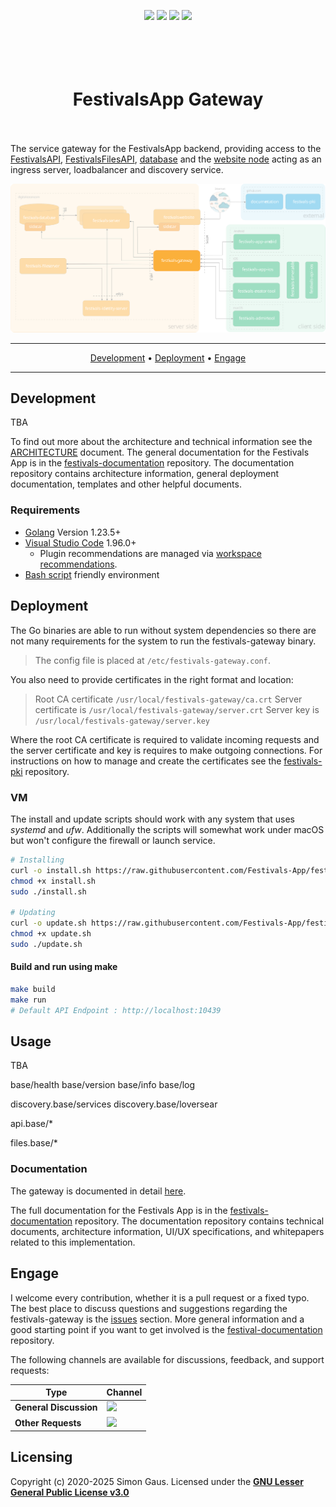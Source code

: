 <p align="center">
   <a href="https://github.com/festivals-app/festivals-gateway/commits/" title="Last Commit"><img src="https://img.shields.io/github/last-commit/festivals-app/festivals-gateway?style=flat"></a>
   <a href="https://github.com/festivals-app/festivals-gateway/issues" title="Open Issues"><img src="https://img.shields.io/github/issues/festivals-app/festivals-gateway?style=flat"></a>
  <a href="https://github.com/festivals-app/festivals-gateway" title="SLSA Level 2"><img src="https://img.shields.io/badge/SLSA-Level_2-blue"></a>
   <a href="./LICENSE" title="License"><img src="https://img.shields.io/github/license/festivals-app/festivals-gateway.svg"></a>
</p>

<h1 align="center">
  <br/><br/>
    FestivalsApp Gateway
  <br/><br/>
</h1>

The service gateway for the FestivalsApp backend, providing access to the [FestivalsAPI](https://github.com/Festivals-App/festivals-server), [FestivalsFilesAPI](https://github.com/Festivals-App/festivals-fileserver), [database](https://github.com/Festivals-App/festivals-database) and the [website node](https://github.com/Festivals-App/festivals-identity-server) acting as an ingress server, loadbalancer and discovery service.

![Figure 1: Architecture Overview Highlighted](https://github.com/Festivals-App/festivals-documentation/blob/main/images/architecture/export/architecture_overview_gateway.svg "Figure 1: Architecture Overview Highlighted")

<hr />
<p align="center">
  <a href="#development">Development</a> •
  <a href="#deployment">Deployment</a> •
  <a href="#engage">Engage</a>
</p>
<hr />

## Development

TBA

To find out more about the architecture and technical information see the [ARCHITECTURE](./ARCHITECTURE.md) document. The general documentation for the Festivals App is in the [festivals-documentation](https://github.com/festivals-app/festivals-documentation) repository. The documentation repository contains architecture information, general deployment documentation, templates and other helpful documents.

### Requirements

- [Golang](https://go.dev/) Version 1.23.5+
- [Visual Studio Code](https://code.visualstudio.com/download) 1.96.0+
  - Plugin recommendations are managed via [workspace recommendations](https://code.visualstudio.com/docs/editor/extension-marketplace#_recommended-extensions).
- [Bash script](https://en.wikipedia.org/wiki/Bash_(Unix_shell)) friendly environment

## Deployment

The Go binaries are able to run without system dependencies so there are not many requirements for the system to run the festivals-gateway binary.

  > The config file is placed at `/etc/festivals-gateway.conf`.

You also need to provide certificates in the right format and location:

  > Root CA certificate     `/usr/local/festivals-gateway/ca.crt`
  > Server certificate is   `/usr/local/festivals-gateway/server.crt`
  > Server key is           `/usr/local/festivals-gateway/server.key`

Where the root CA certificate is required to validate incoming requests and the server certificate and key is requires to make outgoing connections.
For instructions on how to manage and create the certificates see the [festivals-pki](https://github.com/Festivals-App/festivals-pki) repository.

### VM

The install and update scripts should work with any system that uses *systemd* and *ufw*.
Additionally the scripts will somewhat work under macOS but won't configure the firewall or launch service.

```bash
# Installing
curl -o install.sh https://raw.githubusercontent.com/Festivals-App/festivals-gateway/main/operation/install.sh
chmod +x install.sh
sudo ./install.sh

# Updating
curl -o update.sh https://raw.githubusercontent.com/Festivals-App/festivals-gateway/main/operation/update.sh
chmod +x update.sh
sudo ./update.sh
```

#### Build and run using make

```bash
make build
make run
# Default API Endpoint : http://localhost:10439
```

## Usage

TBA

base/health
base/version
base/info
base/log

discovery.base/services
discovery.base/loversear

api.base/*

files.base/*

### Documentation

The gateway is documented in detail [here](./DOCUMENTATION.md).

The full documentation for the Festivals App is in the [festivals-documentation](https://github.com/festivals-app/festivals-documentation) repository. 
The documentation repository contains technical documents, architecture information, UI/UX specifications, and whitepapers related to this implementation.

## Engage

I welcome every contribution, whether it is a pull request or a fixed typo. The best place to discuss questions and suggestions regarding the festivals-gateway is the [issues](https://github.com/festivals-app/festivals-gateway/issues/) section. More general information and a good starting point if you want to get involved is the [festival-documentation](https://github.com/Festivals-App/festivals-documentation) repository.

The following channels are available for discussions, feedback, and support requests:

| Type                     | Channel                                                |
| ------------------------ | ------------------------------------------------------ |
| **General Discussion**   | <a href="https://github.com/festivals-app/festivals-documentation/issues/new/choose" title="General Discussion"><img src="https://img.shields.io/github/issues/festivals-app/festivals-documentation/question.svg?style=flat-square"></a> </a>   |
| **Other Requests**    | <a href="mailto:simon@festivalsapp.org" title="Email me"><img src="https://img.shields.io/badge/email-Simon-green?logo=mail.ru&style=flat-square&logoColor=white"></a>   |

## Licensing

Copyright (c) 2020-2025 Simon Gaus. Licensed under the [**GNU Lesser General Public License v3.0**](./LICENSE)